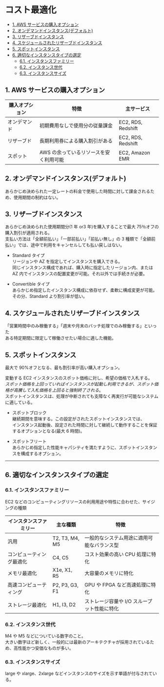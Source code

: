 # コスト最適化 <!-- omit in toc -->

- [1. AWS サービスの購入オプション](#1-aws-サービスの購入オプション)
- [2. オンデマンドインスタンス(デフォルト)](#2-オンデマンドインスタンスデフォルト)
- [3. リザーブドインスタンス](#3-リザーブドインスタンス)
- [4. スケジュールされたリザーブドインスタンス](#4-スケジュールされたリザーブドインスタンス)
- [5. スポットインスタンス](#5-スポットインスタンス)
- [6. 適切なインスタンスタイプの選定](#6-適切なインスタンスタイプの選定)
  - [6.1. インスタンスファミリー](#61-インスタンスファミリー)
  - [6.2. インスタンス世代](#62-インスタンス世代)
  - [6.3. インスタンスサイズ](#63-インスタンスサイズ)

## 1. AWS サービスの購入オプション

| 購入オプション | 特徴                                   | 主サービス         |
| -------------- | -------------------------------------- | ------------------ |
| オンデマンド   | 初期費用なしで使用分の従量課金         | EC2, RDS, Redshift |
| リザーブド     | 長期利用券による購入割引がある         | EC2, RDS, Redshift |
| スポット       | AWS の余っているリソースを安く利用可能 | EC2, Amazon EMR    |

## 2. オンデマンドインスタンス(デフォルト)

あらかじめ決められた一定レートの料金で使用した時間に対して課金されるため、使用期間の制約はない。

## 3. リザーブドインスタンス

あらかじめ決められた使用期間分(1 年 or3 年)を購入することで最大 75％オフの購入割引が適用される。  
支払い方法は「全額前払い」「一部前払い」「前払い無し」の 3 種類で「全額前払い」では、途中で利用をキャンセルしても払い戻しはない。

- Standard タイプ  
  リージョンや AZ を指定してインスタンスを購入できる。  
  同じインスタンス構成であれば、購入時に指定したリージョン内、または AZ 内でインスタンスの配置変更が可能。それ以外では手続きが必要。

- Convertible タイプ  
  あらかじめ指定したインスタンス構成に依存せず、柔軟に構成変更が可能。  
  その分、Standard より割引率が低い。

## 4. スケジュールされたリザーブドインスタンス

「営業時間中のみ稼働する」「週末や月末のバッチ処理でのみ稼働する」といった  
ある特定期間に限定して稼働させたい場合に適した機能。

## 5. スポットインスタンス

最大で 90%オフとなる、最も割引率が高い購入オプション。

変動する EC2 インスタンスのスポット価格に対し、希望の価格で入札する。  
_スポット価格を上回っていればインスタンスが起動し利用できるが、スポット価格が高騰して入札価格を上回ると強制終了される_。  
スポットインスタンスは、処理が中断されても支障なく再実行が可能なシステムに適している。

- スポットブロック  
  継続期間を意味する。この設定がされたスポットインスタンスでは、  
  インスタンス起動後、設定された時間に対して継続して動作することを保証するオプションとなる(最大 6 時間)。

- スポットフリート  
  あらかじめ指定した性能キャパシティを満たすように、スポットインスタンスを構成するオプション。

---

## 6. 適切なインスタンスタイプの選定

### 6.1. インスタンスファミリー

EC2 などのコンピューティングリソースの利用用途や特性に合わせた、サイジングの種類

| インスタンスファミリー   | 主な種類       | 特徴                                        |
| ------------------------ | -------------- | ------------------------------------------- |
| 汎用                     | T2, T3, M4, M5 | 一般的なシステム用途に適用可能なバランス型  |
| コンピューティング最適化 | C4, C5         | コスト効果の高い CPU 処理に特化             |
| メモリ最適化             | X1e, X1, R5    | 大容量のメモリに特化                        |
| 高速コンピューティング   | P2, P3, G3, F1 | GPU や FPGA など高速処理に特化              |
| ストレージ最適化         | H1, I3, D2     | ストレージ容量や I/O スループット性能に特化 |

### 6.2. インスタンス世代

M4 や M5 などについている数字のこと。  
大きい数字ほど新しく、一般的には最新のアーキテクチャが採用されているため、高性能かつ安価なものが多い。

### 6.3. インスタンスサイズ

large や xlarge、2xlarge などインスタンスのサイズを示す単語が付与されている。
